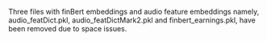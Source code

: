 Three files with finBert embeddings and audio feature embeddings namely, audio_featDict.pkl, audio_featDictMark2.pkl and finbert_earnings.pkl, have been removed due to space issues.
